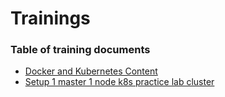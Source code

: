 # Trainings
### Table of training documents 
- [Docker and Kubernetes Content](docker-k8s.md)
- [Setup 1 master 1 node k8s practice lab cluster](k8ssetupsingle.md)
